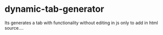# dynamic-tab-generator
Its generates a tab with functionality without editing in js only to add in html source....
